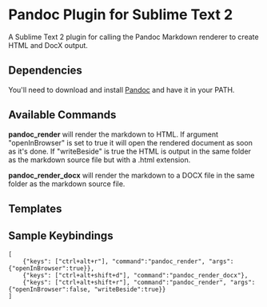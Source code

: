 # Pandoc Plugin for Sublime Text 2 #

A Sublime Text 2 plugin for calling the Pandoc Markdown renderer to create HTML and DocX output.

## Dependencies ##

You'll need to download and install [Pandoc] and have it in your PATH.

## Available Commands ##

**pandoc_render** will render the markdown to HTML.  If argument "openInBrowser" is set to true it will open the rendered document as soon as it's done.   If "writeBeside" is true the HTML is output in the same folder as the markdown source file but with a .html extension.

**pandoc_render_docx** will render the markdown to a DOCX file in the same folder as the markdown source file.

## Templates ##

## Sample Keybindings ##
~~~~~ {#mycode .python .numberLines startFrom="100"}
[
	{"keys": ["ctrl+alt+r"], "command":"pandoc_render", "args":{"openInBrowser":true}},
	{"keys": ["ctrl+alt+shift+d"], "command":"pandoc_render_docx"},
	{"keys": ["ctrl+alt+shift+r"], "command":"pandoc_render", "args":{"openInBrowser":false, "writeBeside":true}}
]
~~~~~~~~~~~~~~~~~~~~~~~~~~~~~~~~~~~~~~

[Pandoc]: http://johnmacfarlane.net/pandoc/
[SublimeText2]: http://www.sublimetext.com/2